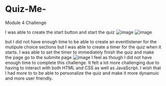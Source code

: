 # Quiz-Me-
Module 4 Challenge 

I was able to create the start button and start the quiz
![image](https://user-images.githubusercontent.com/113658138/200504055-af8023de-7e2e-48f7-98ad-3fa73aa3f2f9.png)
![image](https://user-images.githubusercontent.com/113658138/200504131-f5182078-a2a2-4616-9db2-fc83a00d1c30.png)

but I did not have enough time to be able to create an eventlistener for the mutipule choice sections but I was able to create a timer for the quiz when it starts.
I was able to set the timer to immediately finish the quiz and make the page go to the submite page
![image](https://user-images.githubusercontent.com/113658138/200504708-04cb2524-b984-41ec-a390-35232f56a97b.png)
I feel as though I did not have enough time to complete this challenge. It felt a lot more challenging due to having to interact with both HTML and CSS as well as JavaScript. 
I wish that I had more to to be able to personalize the quiz and make it more dynamuic and more user friendly.
